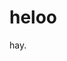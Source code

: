 <!--
title: hello
tags: a, b, c
publishStatus: draft
license: cc-40-by-nd
notifyFollowers: true
-->

# heloo

hay.